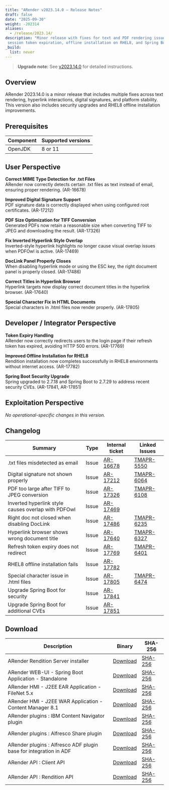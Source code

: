 ```yaml
---
title: "ARender v2023.14.0 – Release Notes"
draft: false
date: "2025-09-30"
weight: -202314
aliases:
  - /release/2023.14/
description: "Minor release with fixes for text and PDF rendering issues, hyperlink behavior, digital signature display,
 session token expiration, offline installation on RHEL8, and Spring Boot upgrades."
_build:
  list: never
---
```


> **Upgrade note:** See [v2023.14.0](/releases/upgrade-notes/v2023.14.0/) for detailed instructions.

## Overview

ARender 2023.14.0 is a minor release that includes multiple fixes across text rendering, hyperlink interactions, digital
signatures, and platform stability. This version also includes security upgrades and RHEL8 offline 
installation improvements.

## Prerequisites

| Component | Supported versions |
| --------- | ------------------ |
| OpenJDK   | 8 or 11            |

## User Perspective

**Correct MIME Type Detection for .txt Files**  
ARender now correctly detects certain .txt files as text instead of email, ensuring proper rendering. (AR-16678)

**Improved Digital Signature Support**  
PDF signature data is correctly displayed when using configured root certificates. (AR-17212)

**PDF Size Optimization for TIFF Conversion**  
Generated PDFs now retain a reasonable size when converting TIFF to JPEG and downloading the result. (AR-17326)

**Fix Inverted Hyperlink Style Overlap**  
Inverted-style hyperlink highlights no longer cause visual overlap issues when PDFOwl is active. (AR-17469)

**DocLink Panel Properly Closes**  
When disabling hyperlink mode or using the ESC key, the right document panel is properly closed. (AR-17486)

**Correct Titles in Hyperlink Browser**  
Hyperlink targets now display correct document titles in the hyperlink browser. (AR-17640)

**Special Character Fix in HTML Documents**  
Special characters in .html files now render properly. (AR-17805)

## Developer / Integrator Perspective

**Token Expiry Handling**  
ARender now correctly redirects users to the login page if their refresh token has expired, avoiding HTTP 500 errors. 
(AR-17769)

**Improved Offline Installation for RHEL8**  
Rendition installation now completes successfully in RHEL8 environments without internet access. (AR-17782)

**Spring Boot Security Upgrade**  
Spring upgraded to 2.7.18 and Spring Boot to 2.7.29 to address recent security CVEs. (AR-17841, AR-17851)


## Exploitation Perspective

*No operational-specific changes in this version.*

## Changelog

| Summary                                             | Type  | Internal ticket                                           | Linked Issues                                                                         |
|-----------------------------------------------------|-------|-----------------------------------------------------------|---------------------------------------------------------------------------------------|
| .txt files misdetected as email                     | Issue | [AR-16678](https://arondor.atlassian.net/browse/AR-16678) | [TMAPR-5550](https://arondor.atlassian.net/servicedesk/customer/portal/59/TMAPR-5550) |
| Digital signature not shown properly                | Issue | [AR-17212](https://arondor.atlassian.net/browse/AR-17212) | [TMAPR-6064](https://arondor.atlassian.net/servicedesk/customer/portal/59/TMAPR-6064) |
| PDF too large after TIFF to JPEG conversion         | Issue | [AR-17326](https://arondor.atlassian.net/browse/AR-17326) | [TMAPR-6108](https://arondor.atlassian.net/servicedesk/customer/portal/59/TMAPR-6108) |
| Inverted hyperlink style causes overlap with PDFOwl | Issue | [AR-17469](https://arondor.atlassian.net/browse/AR-17469) |                                                                                       |
| Right doc not closed when disabling DocLink         | Issue | [AR-17486](https://arondor.atlassian.net/browse/AR-17486) | [TMAPR-6235](https://arondor.atlassian.net/servicedesk/customer/portal/59/TMAPR-6235) |
| Hyperlink browser shows wrong document title        | Issue | [AR-17640](https://arondor.atlassian.net/browse/AR-17640) | [TMAPR-6327](https://arondor.atlassian.net/servicedesk/customer/portal/59/TMAPR-6327) |
| Refresh token expiry does not redirect              | Issue | [AR-17769](https://arondor.atlassian.net/browse/AR-17769) | [TMAPR-6401](https://arondor.atlassian.net/servicedesk/customer/portal/59/TMAPR-6401) |
| RHEL8 offline installation fails                    | Issue | [AR-17782](https://arondor.atlassian.net/browse/AR-17782) |                                                                                       |
| Special character issue in .html files              | Issue | [AR-17805](https://arondor.atlassian.net/browse/AR-17805) | [TMAPR-6474](https://arondor.atlassian.net/servicedesk/customer/portal/59/TMAPR-6474) |
| Upgrade Spring Boot for security                    | Issue | [AR-17841](https://arondor.atlassian.net/browse/AR-17841) |                                                                                       |
| Upgrade Spring Boot for additional CVEs             | Issue | [AR-17851](https://arondor.atlassian.net/browse/AR-17851) |                                                                                       |

## Download

| Description                                                       | Binary                                                                                                                                                                                                | SHA-256                                                                                                                                                                                                     |
|-------------------------------------------------------------------|-------------------------------------------------------------------------------------------------------------------------------------------------------------------------------------------------------|-------------------------------------------------------------------------------------------------------------------------------------------------------------------------------------------------------------|
| ARender Rendition Server installer                                | [Download](https://artifactory.arondor.cloud/artifactory/arondor-release/com/arondor/arender/micro/services/rendition-engine-installer/2023.14.0/rendition-engine-installer-2023.14.0-rendition.jar)  | [SHA-256](https://artifactory.arondor.cloud/artifactory/arondor-release/com/arondor/arender/micro/services/rendition-engine-installer/2023.14.0/rendition-engine-installer-2023.14.0-rendition.jar.sha256)  |
| ARender WEB-UI - Spring Boot Application - Standalone             | [Download](https://artifactory.arondor.cloud/artifactory/arondor-release/com/arondor/arender/arondor-arender-hmi-spring-boot-package/2023.14.0/arondor-arender-hmi-spring-boot-package-2023.14.0.zip) | [SHA-256](https://artifactory.arondor.cloud/artifactory/arondor-release/com/arondor/arender/arondor-arender-hmi-spring-boot-package/2023.14.0/arondor-arender-hmi-spring-boot-package-2023.14.0.zip.sha256) |
| ARender HMI - J2EE EAR Application - FileNet 5.x                  | [Download](https://artifactory.arondor.cloud/artifactory/arondor-release/com/arondor/arender/arondor-arender-hmi-filenet-ear/2023.14.0/arondor-arender-hmi-filenet-ear-2023.14.0.ear)                 | [SHA-256](https://artifactory.arondor.cloud/artifactory/arondor-release/com/arondor/arender/arondor-arender-hmi-filenet-ear/2023.14.0/arondor-arender-hmi-filenet-ear-2023.14.0.ear.sha256)                 |
| ARender HMI - J2EE WAR Application - Content Manager 8.1          | [Download](https://artifactory.arondor.cloud/artifactory/arondor-release/com/arondor/arender/arondor-arender-hmi-cm/2023.14.0/arondor-arender-hmi-cm-2023.14.0.war)                                   | [SHA-256](https://artifactory.arondor.cloud/artifactory/arondor-release/com/arondor/arender/arondor-arender-hmi-cm/2023.14.0/arondor-arender-hmi-cm-2023.14.0.war.sha256)                                   |
| ARender plugins : IBM Content Navigator plugin                    | [Download](https://artifactory.arondor.cloud/artifactory/arondor-release/com/arondor/arender/arondor-arender-navigator-plugin/2023.14.0/arondor-arender-navigator-plugin-2023.14.0.jar)               | [SHA-256](https://artifactory.arondor.cloud/artifactory/arondor-release/com/arondor/arender/arondor-arender-navigator-plugin/2023.14.0/arondor-arender-navigator-plugin-2023.14.0.jar.sha256)               |
| ARender plugins : Alfresco Share plugin                           | [Download](https://artifactory.arondor.cloud/artifactory/arondor-release/com/arondor/arender/arender-for-alfresco-share-plugin/2023.14.0/arender-for-alfresco-share-plugin-2023.14.0.jar)             | [SHA-256](https://artifactory.arondor.cloud/artifactory/arondor-release/com/arondor/arender/arender-for-alfresco-share-plugin/2023.14.0/arender-for-alfresco-share-plugin-2023.14.0.jar.sha256)             |
| ARender plugins : Alfresco ADF plugin base for integration in ADF | [Download](https://artifactory.arondor.cloud/artifactory/arondor-release/com/arondor/arender/arender-for-alfresco-ADF-plugin/2023.14.0/arender-for-alfresco-ADF-plugin-2023.14.0.zip)                 | [SHA-256](https://artifactory.arondor.cloud/artifactory/arondor-release/com/arondor/arender/arender-for-alfresco-ADF-plugin/2023.14.0/arender-for-alfresco-ADF-plugin-2023.14.0.zip.sha256)                 |
| ARender API : Client API                                          | [Download](https://artifactory.arondor.cloud/artifactory/arondor-release/com/arondor/arender/arondor-arender-client-api/2023.14.0/arondor-arender-client-api-2023.14.0-javadoc.jar)                   | [SHA-256](https://artifactory.arondor.cloud/artifactory/arondor-release/com/arondor/arender/arondor-arender-client-api/2023.14.0/arondor-arender-client-api-2023.14.0-javadoc.jar.sha256)                   |
| ARender API : Rendition API                                       | [Download](https://artifactory.arondor.cloud/artifactory/arondor-release/com/arondor/arender/arondor-arender-rendition-api/2023.14.0/arondor-arender-rendition-api-2023.14.0-javadoc.jar)             | [SHA-256](https://artifactory.arondor.cloud/artifactory/arondor-release/com/arondor/arender/arondor-arender-rendition-api/2023.14.0/arondor-arender-rendition-api-2023.14.0-javadoc.jar.sha256)             |
